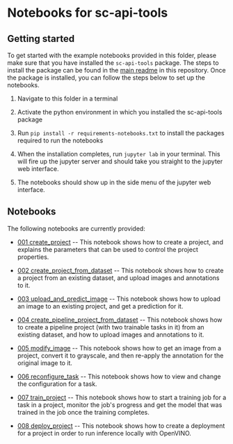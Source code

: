 # Notebooks for sc-api-tools
## Getting started
To get started with the example notebooks provided in this folder, please make sure 
that you have installed the `sc-api-tools` package. The steps to install the package 
can be found in the [main readme](../README.md) in this repository. Once the package 
is installed, you can follow the steps below to set up the notebooks.
1. Navigate to this folder in a terminal 
   
2. Activate the python environment in which you installed the sc-api-tools package 
   
3. Run `pip install -r requirements-notebooks.txt` to install the packages required to 
   run the notebooks
   
4. When the installation completes, run `jupyter lab` in your terminal. This will fire 
   up the jupyter server and should take you straight to the jupyter web interface.
   
5. The notebooks should show up in the side menu of the jupyter web interface. 
   
## Notebooks
The following notebooks are currently provided:
- [001 create_project](001_create_project.ipynb) -- This notebook shows how to create 
  a project, and explains the parameters that can be used to control the project 
  properties.
  

- [002 create_project_from_dataset](002_create_project_from_dataset.ipynb) -- This 
  notebook shows how to create a project from an existing dataset, and upload images 
  and annotations to it.
  

- [003 upload_and_predict_image](003_upload_and_predict_image.ipynb) -- This notebook 
  shows how to upload an image to an existing project, and get a prediction for it.
  

- [004 create_pipeline_project_from_dataset](004_create_pipeline_project_from_dataset.ipynb) 
  -- This notebook shows how to create a pipeline project (with two trainable tasks in 
  it) from an existing dataset, and how to upload images and annotations to it.
  

- [005 modify_image](005_modify_image.ipynb) 
  -- This notebook shows how to get an image from a project, convert it to grayscale, and 
  then re-apply the annotation for the original image to it.


- [006 reconfigure_task](006_reconfigure_task.ipynb) 
  -- This notebook shows how to view and change the configuration for a task.


- [007 train_project](007_train_project.ipynb) -- This notebook shows how to start a 
  training job for a task in a project, monitor the job's progress and get the model 
  that was trained in the job once the training completes. 

- [008 deploy_project](008_deploy_project.ipynb) -- This notebook shows how to create 
  a deployment for a project in order to run inference locally with OpenVINO. 
  

